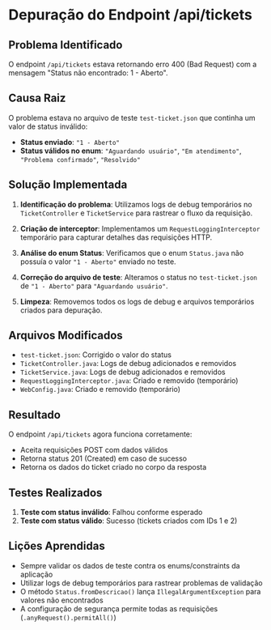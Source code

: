 # Depuração do Endpoint /api/tickets

## Problema Identificado

O endpoint `/api/tickets` estava retornando erro 400 (Bad Request) com a mensagem "Status não encontrado: 1 - Aberto".

## Causa Raiz

O problema estava no arquivo de teste `test-ticket.json` que continha um valor de status inválido:
- **Status enviado**: `"1 - Aberto"`
- **Status válidos no enum**: `"Aguardando usuário"`, `"Em atendimento"`, `"Problema confirmado"`, `"Resolvido"`

## Solução Implementada

1. **Identificação do problema**: Utilizamos logs de debug temporários no `TicketController` e `TicketService` para rastrear o fluxo da requisição.

2. **Criação de interceptor**: Implementamos um `RequestLoggingInterceptor` temporário para capturar detalhes das requisições HTTP.

3. **Análise do enum Status**: Verificamos que o enum `Status.java` não possuía o valor `"1 - Aberto"` enviado no teste.

4. **Correção do arquivo de teste**: Alteramos o status no `test-ticket.json` de `"1 - Aberto"` para `"Aguardando usuário"`.

5. **Limpeza**: Removemos todos os logs de debug e arquivos temporários criados para depuração.

## Arquivos Modificados

- `test-ticket.json`: Corrigido o valor do status
- `TicketController.java`: Logs de debug adicionados e removidos
- `TicketService.java`: Logs de debug adicionados e removidos
- `RequestLoggingInterceptor.java`: Criado e removido (temporário)
- `WebConfig.java`: Criado e removido (temporário)

## Resultado

O endpoint `/api/tickets` agora funciona corretamente:
- Aceita requisições POST com dados válidos
- Retorna status 201 (Created) em caso de sucesso
- Retorna os dados do ticket criado no corpo da resposta

## Testes Realizados

1. **Teste com status inválido**: Falhou conforme esperado
2. **Teste com status válido**: Sucesso (tickets criados com IDs 1 e 2)

## Lições Aprendidas

- Sempre validar os dados de teste contra os enums/constraints da aplicação
- Utilizar logs de debug temporários para rastrear problemas de validação
- O método `Status.fromDescricao()` lança `IllegalArgumentException` para valores não encontrados
- A configuração de segurança permite todas as requisições (`.anyRequest().permitAll()`)